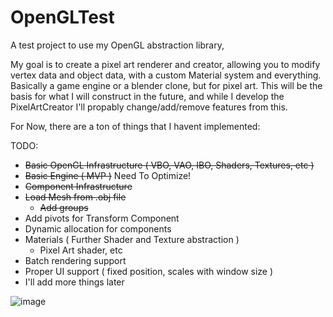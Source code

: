 # OpenGLTest
A test project to use my OpenGL abstraction library, 

My goal is to create a pixel art renderer and creator, allowing you to modify vertex data and object data, with a custom Material system and everything.
Basically a game engine or a blender clone, but for pixel art. This will be the basis for what I will construct in the future, and while I develop the PixelArtCreator
I'll propably change/add/remove features from this.

For Now, there are a ton of things that I havent implemented:

TODO:
  - ~~Basic OpenGL Infrastructure ( VBO, VAO, IBO, Shaders, Textures, etc )~~
  - ~~Basic Engine ( MVP )~~ Need To Optimize!
  - ~~Component Infrastructure~~
  - ~~Load Mesh from .obj file~~
    - ~~Add groups~~
  - Add pivots for Transform Component
  - Dynamic allocation for components
  - Materials ( Further Shader and Texture abstraction )
      - Pixel Art shader, etc
  - Batch rendering support
  - Proper UI support ( fixed position, scales with window size )
  - I'll add more things later

![image](https://user-images.githubusercontent.com/61754552/218562423-f86b4261-27a7-4bae-b1e8-e8874b58fdd2.png)
